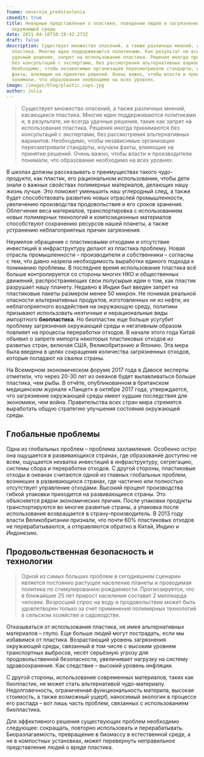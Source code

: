```yaml
---
fname: nevernie_predstavlenia
cmsedit: true
title: Неверные представления о пластике, поведении людей и загрязнении
  окружающей среды
date: 2021-04-16T10:10:42.273Z
draft: false
description: Существует множество опасений, а также различных мнений, касающихся
  пластика. Многие идеи поддерживаются политиками. Как результат не всегда
  удачные решения, запрет на использование пластика. Решения иногда принимаются
  без консультаций с экспертами, без рассмотрения альтернативных вариантов.
  Необходимо, чтобы независимые организации пересматривали стандарты, изучали
  факты, влияющие на принятие решений. Очень важно, чтобы власти и производители
  понимали, что образование необходимо на всех уровнях.
image: /images/blog/plastic_caps.jpg
author: Julia
---
```

> Существует множество опасений, а также различных мнений, касающихся пластика. Многие идеи поддерживаются политиками и, в результате, не всегда удачные решения, такие как запрет на использование пластика. Решения иногда принимаются без консультаций с экспертами, без рассмотрения альтернативных вариантов. Необходимо, чтобы независимые организации пересматривали стандарты, изучали факты, влияющие на принятие решений. Очень важно, чтобы власти и производители понимали, что образование необходимо на всех уровнях.

В школах должны рассказывать о преимуществах такого *чудо-продукта*, как пластик, его рациональном использовании, чтобы дети знали о важных свойствах полимерных материалов, делающих нашу жизнь лучше. Это поможет уменьшить наш углеродный след, а также будет способствовать развитию новых отраслей промышленности, увеличению производства продовольствия и его сроков хранения. Облегчение веса материалов, транспортировка с использованием новых полимерных технологий и композиционных материалов способствуют сохранению ресурсов нашей планеты, а также устранению неблагоприятных причин загрязнения.

Неумелое обращение с пластиковыми отходами и отсутствие инвестиций в инфраструктуру делают из пластика проблему. Новая отрасль промышленности – производители и собственники – согласны с тем, что давно назрела необходимость выработки единого подхода к пониманию проблемы. В последнее время использование пластика всё больше контролируется со стороны многих НКО и общественных движений, распространяющих свои полусырые идеи о том, как пластик разрушает нашу планету. Недавно в Индии был введен запрет на пластиковые пакеты размером менее 50 микрон. Не понимая реальной опасности альтернативных продуктов, изготовленных не из нефти, их неблагоприятного воздействия на окружающую среду, политики призывают использовать неэтичные и нерациональные виды импортного **биопластика**. Но биопластик еще больше усугубит проблему загрязнения окружающей среды и негативным образом повлияет на процессы переработки отходов. В начале этого года Китай объявил о запрете импорта некоторых пластиковых отходов из развитых стран, включая США, Великобританию и Японию. Эта мера была введена в целях сокращения количества загрязненных отходов, которые попадают на свалки страны.

На Всемирном экономическом форуме 2017 года в Давосе эксперты отметили, что через 20-30 лет из океанов будет вылавливаться больше пластика, чем рыбы. В отчёте, опубликованном в британском медицинском журнале «Ланцет» в октябре 2017 года, утверждается, что загрязнение окружающей среды имеет худшие последствия для экономики, чем война. Правительства всех стран мира стремятся выработать общую стратегию улучшения состояния окружающей среды.

## Глобальные проблемы

Одна из глобальных проблем – проблема захламления. Особенно остро она ощущается в развивающихся странах, где образование доступно не всем, ощущается нехватка инвестиций в инфраструктуру, сегрегацию, системы сбора и переработки отходов. С другой стороны, пластиковые отходы в океанах считаются одной из главных глобальных проблем, возникших в развивающихся странах, где частично или полностью отсутствует управление отходами. Высокий процент производства гибкой упаковки приходится на развивающиеся страны. Это объясняется рядом экономических причин. После упаковки продукты транспортируются во многие развитые страны, а упаковка после использования возвращается в страну-производитель. В 2013 году власти Великобритании признали, что почти 60% пластиковых отходов не перерабатываются, а отправляются обратно в Китай, Индию и Индонезию.

## Продовольственная безопасность и технологии

>Одной из самых больших проблем в сегодняшнем сценарии является постоянно растущее население планеты и проводимая политика по стимулированию рождаемости. Прогнозируется, что в ближайшие 25 лет прирост населения составит 2 миллиарда человек. Возросший спрос на воду и продовольствие может быть удовлетворен только за счет применения полимерных технологий в сельском хозяйстве и садоводстве.

Отказываться от использования пластика, не имея альтернативных материалов – глупо. Еще больше людей могут пострадать, если мы избавимся от пластика. Возрастающий уровень загрязнения окружающей среды, связанный в том числе с высоким уровнем транспортных выбросов, несёт серьёзную угрозу для продовольственной безопасности, увеличивает нагрузку на систему здравоохранения. Как следствие – высокий уровень инфляции.

С другой стороны, использование современных материалов, таких как биопластик, не может стать альтернативой чудо-материалу. Недолговечность, ограниченная функциональность материла, высокая стоимость, а также возможный ущерб, наносимый экологии в процессе его распада – вот лишь часть проблем, связанных с использованием биопластика.

Для эффективного решения существующих проблем необходимо следующее: сокращать, повторно использовать и перерабатывать. Биоразлагаемость, превращение в биомассу в естественной среде, а не в компостных установках, может перевернуть неправильное представление людей о вреде пластика.
